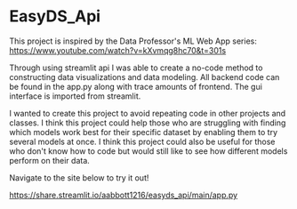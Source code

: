 # EasyDS_Api
This project is inspired by the Data Professor's ML Web App series: https://www.youtube.com/watch?v=kXvmqg8hc70&t=301s

Through using streamlit api I was able to create a no-code method to constructing data visualizations and data modeling. All backend code can be found in the app.py along with trace amounts of frontend. The gui interface is imported from streamlit. 

I wanted to create this project to avoid repeating code in other projects and classes. I think this project could help those who are struggling with finding which models work best for their specific dataset by enabling them to try several models at once. I think this project could also be useful for those who don't know how to code but would still like to see how different models perform on their data.

Navigate to the site below to try it out!

https://share.streamlit.io/aabbott1216/easyds_api/main/app.py
